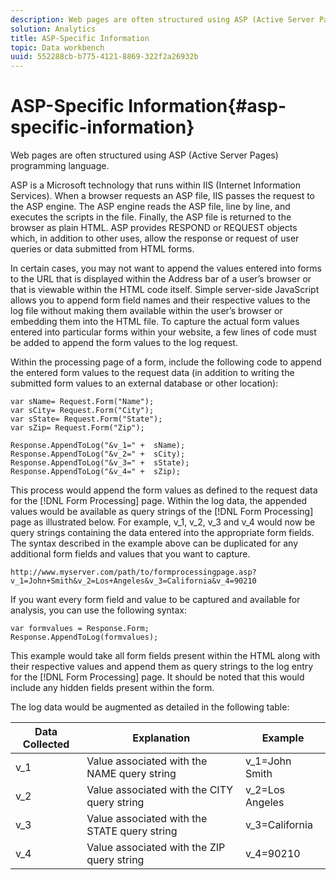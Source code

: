 ```yaml
---
description: Web pages are often structured using ASP (Active Server Pages) programming language.
solution: Analytics
title: ASP-Specific Information
topic: Data workbench
uuid: 552288cb-b775-4121-8869-322f2a26932b
---
```


# ASP-Specific Information{#asp-specific-information}

Web pages are often structured using ASP (Active Server Pages) programming language.

 ASP is a Microsoft technology that runs within IIS (Internet Information Services). When a browser requests an ASP file, IIS passes the request to the ASP engine. The ASP engine reads the ASP file, line by line, and executes the scripts in the file. Finally, the ASP file is returned to the browser as plain HTML. ASP provides RESPOND or REQUEST objects which, in addition to other uses, allow the response or request of user queries or data submitted from HTML forms.

In certain cases, you may not want to append the values entered into forms to the URL that is displayed within the Address bar of a user’s browser or that is viewable within the HTML code itself. Simple server-side JavaScript allows you to append form field names and their respective values to the log file without making them available within the user’s browser or embedding them into the HTML file. To capture the actual form values entered into particular forms within your website, a few lines of code must be added to append the form values to the log request.

Within the processing page of a form, include the following code to append the entered form values to the request data (in addition to writing the submitted form values to an external database or other location):

```
var sName= Request.Form("Name"); 
var sCity= Request.Form("City"); 
var sState= Request.Form("State"); 
var sZip= Request.Form("Zip"); 
 
Response.AppendToLog("&v_1=" +  sName); 
Response.AppendToLog("&v_2=" +  sCity); 
Response.AppendToLog("&v_3=" +  sState); 
Response.AppendToLog("&v_4=" +  sZip);
```

This process would append the form values as defined to the request data for the [!DNL Form Processing] page. Within the log data, the appended values would be available as query strings of the [!DNL Form Processing] page as illustrated below. For example, v_1, v_2, v_3 and v_4 would now be query strings containing the data entered into the appropriate form fields. The syntax described in the example above can be duplicated for any additional form fields and values that you want to capture.

```
http://www.myserver.com/path/to/formprocessingpage.asp?v_1=John+Smith&v_2=Los+Angeles&v_3=California&v_4=90210
```

If you want every form field and value to be captured and available for analysis, you can use the following syntax:

```
var formvalues = Response.Form; 
Response.AppendToLog(formvalues); 

```

This example would take all form fields present within the HTML along with their respective values and append them as query strings to the log entry for the [!DNL Form Processing] page. It should be noted that this would include any hidden fields present within the form.

The log data would be augmented as detailed in the following table:

|  Data Collected  | Explanation  | Example  |
|---|---|---|
|  v_1  | Value associated with the NAME query string  | v_1=John Smith  |
|  v_2  | Value associated with the CITY query string  | v_2=Los Angeles  |
|  v_3  | Value associated with the STATE query string  | v_3=California  |
|  v_4  | Value associated with the ZIP query string  | v_4=90210  |

